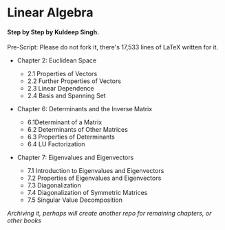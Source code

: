 # Linear Algebra 
<h4>Step by Step by Kuldeep Singh.</h4>
Pre-Script: Please do not fork it, there's 17,533 lines of LaTeX written for it.

- Chapter 2: Euclidean Space
    - 2.1 Properties of Vectors
    - 2.2 Further Properties of Vectors
    - 2.3 Linear Dependence
    - 2.4 Basis and Spanning Set

- Chapter 6: Determinants and the Inverse Matrix
    - 6.1Determinant of a Matrix
    - 6.2 Determinants of Other Matrices
    - 6.3 Properties of Determinants
    - 6.4 LU Factorization
- Chapter 7: Eigenvalues and Eigenvectors
    - 7.1 Introduction to Eigenvalues and Eigenvectors
    - 7.2 Properties of Eigenvalues and Eigenvectors
    - 7.3 Diagonalization
    - 7.4 Diagonalization of Symmetric Matrices
    - 7.5 Singular Value Decomposition
 
<i>Archiving it, perhaps will create another repo for remaining chapters, or other books</i>
  
   
